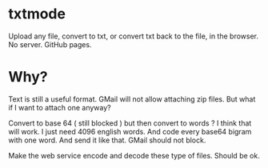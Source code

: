 # txtmode
Upload any file, convert to txt, or convert txt back to the file, in the browser. No server. GitHub pages.

# Why?

Text is still a useful format. GMail will not allow attaching zip files. But what if I want to attach one anyway?

Convert to base 64 ( still blocked ) but then convert to words ? I think that will work. I just need 4096 english words. And code every base64 bigram with one word. And send it like that. GMail should not block. 

Make the web service encode and decode these type of files. Should be ok. 
